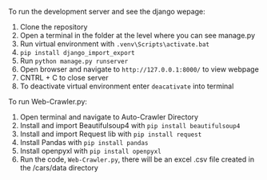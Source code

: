 To run the development server and see the django wepage:
1. Clone the repository
2. Open a terminal in the folder at the level where you can see manage.py
3. Run virtual environment with `.venv\Scripts\activate.bat`
4. `pip install django_import_export`
5. Run `python manage.py runserver`
6. Open browser and navigate to `http://127.0.0.1:8000/` to view webpage
7. CNTRL + C to close server
8. To deactivate virtual environment enter `deacativate` into terminal

To run Web-Crawler.py:
1. Open terminal and navigate to Auto-Crawler Directory
2. Install and import Beautifulsoup4 with `pip install beautifulsoup4`
2. Install and import Request lib with `pip install request`
3. Install Pandas with `pip install pandas`
4. Install openpyxl with `pip install openpyxl`
5. Run the code, `Web-Crawler.py`, there will be an excel .csv file created in the /cars/data directory 
